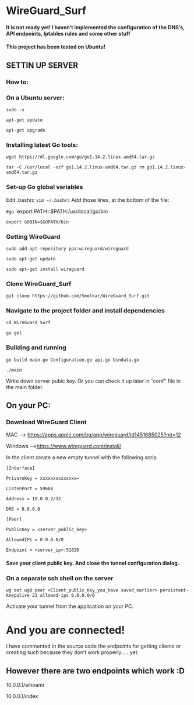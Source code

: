 # WireGuard_Surf
#### It is not ready yet!  I haven’t implemented the configuration of the DNS’s, API endpoints, Iptables rules and some other stuff

#### This project has been tested on Ubuntu!


## SETTIN UP SERVER
### How to:
### On a Ubuntu server:
`sudo -s`

`apt-get update`

`apt-get upgrade`

### Installing latest Go tools:
`wget https://dl.google.com/go/go1.14.2.linux-amd64.tar.gz`

`tar -C /usr/local -xzf go1.14.2.linux-amd64.tar.gz
rm go1.14.2.linux-amd64.tar.gz` 

### Set-up Go global variables
Edit .bashrc 
`vim ~/.bashrc`
Add those lines, at the bottom of the file: 

`#go`
`export PATH=$PATH:/usr/local/go/bin

`export GOBIN=$GOPATH/bin`

### Getting WireGuard
`sudo add-apt-repository ppa:wireguard/wireguard`

`sudo apt-get update`

`sudo apt-get install wireguard`

### Clone WireGuard_Surf
`git clone https://github.com/Smolkar/WireGuard_Surf.git`

### Navigate to the project folder and install dependencies
`cd WireGuard_Surf`

`go get`

### Building and running 

` go build main.go Configuration.go api.go bindata.go `

` ./main `

Write down server pubic key. Or you can check it up later in “conf” file in the main folder.

## On your PC:
### Download WireGuard Client
MAC —-> https://apps.apple.com/bg/app/wireguard/id1451685025?mt=12 

Windows ——>https://www.wireguard.com/install/

In the client create a new empty tunnel with the following scrip

`[Interface]`

`PrivateKey = xxxxxxxxxxxxxx=`

`ListenPort = 59608`

`Address = 10.0.0.2/32`

`DNS = 8.8.8.8`

`[Peer]`

`PublicKey = <server_public_key>`

`AllowedIPs = 0.0.0.0/0`

`Endpoint = <server_ip>:51820`

#### Save your client public key. And close the tunnel configuration dialog.

### On a separate ssh shell on the server

`wg set wg0 peer <Client_public_Key_you_have saved_earlier> persistent-keepalive 21 allowed-ips 0.0.0.0/0`

Activate your tunnel from the application on your PC.

# And you are connected!

I have commented in the source code the endpoints for getting clients or creating such because they don’t work properly……yet.

## However there are two endpoints which work :D

10.0.0.1/whoami

10.0.0.1/index
